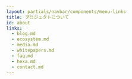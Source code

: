 ```yaml
---
layout: partials/navbar/components/menu-links
title: プロジェクトについて
id: about
links:
  - blog.md
  - ecosystem.md
  - media.md
  - whitepapers.md
  - faq.md
  - hexa.md
  - contact.md
---
```

